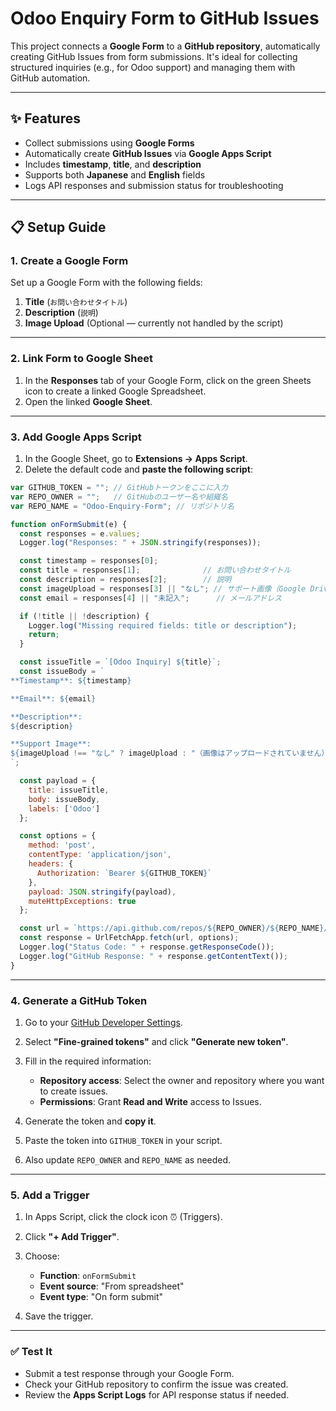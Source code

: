 # Odoo Enquiry Form to GitHub Issues

This project connects a **Google Form** to a **GitHub repository**, automatically creating GitHub Issues from form submissions. It's ideal for collecting structured inquiries (e.g., for Odoo support) and managing them with GitHub automation.

---

## ✨ Features

* Collect submissions using **Google Forms**
* Automatically create **GitHub Issues** via **Google Apps Script**
* Includes **timestamp**, **title**, and **description**
* Supports both **Japanese** and **English** fields
* Logs API responses and submission status for troubleshooting

---

## 📋 Setup Guide

### 1. Create a Google Form

Set up a Google Form with the following fields:

1. **Title** (`お問い合わせタイトル`)
2. **Description** (`説明`)
3. **Image Upload** (Optional — currently not handled by the script)

---

### 2. Link Form to Google Sheet

1. In the **Responses** tab of your Google Form, click on the green Sheets icon to create a linked Google Spreadsheet.
2. Open the linked **Google Sheet**.

---

### 3. Add Google Apps Script

1. In the Google Sheet, go to **Extensions → Apps Script**.
2. Delete the default code and **paste the following script**:

```javascript
var GITHUB_TOKEN = ""; // GitHubトークンをここに入力
var REPO_OWNER = "";   // GitHubのユーザー名や組織名
var REPO_NAME = "Odoo-Enquiry-Form"; // リポジトリ名

function onFormSubmit(e) {
  const responses = e.values;
  Logger.log("Responses: " + JSON.stringify(responses));

  const timestamp = responses[0];
  const title = responses[1];              // お問い合わせタイトル
  const description = responses[2];        // 説明
  const imageUpload = responses[3] || "なし"; // サポート画像（Google Drive リンク）
  const email = responses[4] || "未記入";      // メールアドレス

  if (!title || !description) {
    Logger.log("Missing required fields: title or description");
    return;
  }

  const issueTitle = `[Odoo Inquiry] ${title}`;
  const issueBody = `
**Timestamp**: ${timestamp}

**Email**: ${email}

**Description**:
${description}

**Support Image**:
${imageUpload !== "なし" ? imageUpload : "（画像はアップロードされていません）"}
`;

  const payload = {
    title: issueTitle,
    body: issueBody,
    labels: ['Odoo']
  };

  const options = {
    method: 'post',
    contentType: 'application/json',
    headers: {
      Authorization: `Bearer ${GITHUB_TOKEN}`
    },
    payload: JSON.stringify(payload),
    muteHttpExceptions: true
  };

  const url = `https://api.github.com/repos/${REPO_OWNER}/${REPO_NAME}/issues`;
  const response = UrlFetchApp.fetch(url, options);
  Logger.log("Status Code: " + response.getResponseCode());
  Logger.log("GitHub Response: " + response.getContentText());
}

```

---

### 4. Generate a GitHub Token

1. Go to your [GitHub Developer Settings](https://github.com/settings/tokens).
2. Select **"Fine-grained tokens"** and click **"Generate new token"**.
3. Fill in the required information:

   * **Repository access**: Select the owner and repository where you want to create issues.
   * **Permissions**: Grant **Read and Write** access to Issues.
4. Generate the token and **copy it**.
5. Paste the token into `GITHUB_TOKEN` in your script.
6. Also update `REPO_OWNER` and `REPO_NAME` as needed.

---

### 5. Add a Trigger

1. In Apps Script, click the clock icon ⏰ (Triggers).
2. Click **"+ Add Trigger"**.
3. Choose:

   * **Function**: `onFormSubmit`
   * **Event source**: "From spreadsheet"
   * **Event type**: "On form submit"
4. Save the trigger.

---

### ✅ Test It

* Submit a test response through your Google Form.
* Check your GitHub repository to confirm the issue was created.
* Review the **Apps Script Logs** for API response status if needed.
